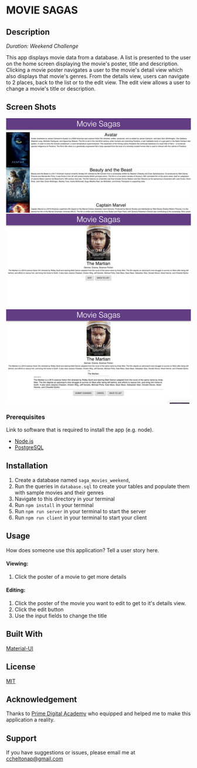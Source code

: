 # MOVIE SAGAS

## Description

_Duration: Weekend Challenge_

This app displays movie data from a database. A list is presented to the user on the home screen displaying the movie's poster, title and description. Clicking a movie poster navigates a user to the movie's detail view which also displays that movie's genres. From the details view, users can navigate to 2 places, back to the list or to the edit view. The edit view allows a user to change a movie's title or description.

## Screen Shots

![Main](./app_images/MainScreen.png)
![Details](./app_images/DetailsScreen.png)
![Edit](./app_images/EditScreen.png)

### Prerequisites

Link to software that is required to install the app (e.g. node).

- [Node.js](https://nodejs.org/en/)
- [PostgreSQL](https://www.postgresql.org/)

## Installation

1. Create a database named `saga_movies_weekend`,
2. Run the queries in `database.sql` to create your tables and populate them with sample movies and their genres
3. Navigate to this directory in your terminal
4. Run `npm install` in your terminal
5. Run `npm run server` in your terminal to start the server
6. Run `npm run client` in your terminal to start your client

## Usage

How does someone use this application? Tell a user story here.

#### Viewing:

1. Click the poster of a movie to get more details

#### Editing:

1. Click the poster of the movie you want to edit to get to it's details view.
1. Click the edit button
1. Use the input fields to change the title

## Built With

[Material-UI](https://material-ui.com/)

## License

[MIT](./LICENSE.TXT)

## Acknowledgement

Thanks to [Prime Digital Academy](www.primeacademy.io) who equipped and helped me to make this application a reality.

## Support

If you have suggestions or issues, please email me at [ccheltonap@gmail.com](mailto:ccheltonap@gmail.com)

